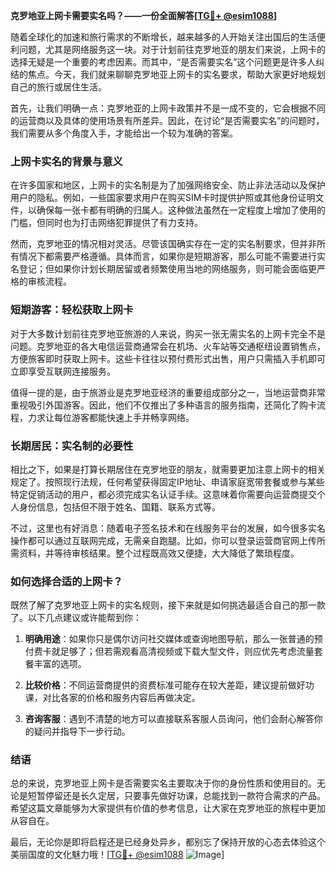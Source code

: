 **克罗地亚上网卡需要实名吗？——一份全面解答[[TG💪+ @esim1088](https://t.me/s/esim1088)]**

随着全球化的加速和旅行需求的不断增长，越来越多的人开始关注出国后的生活便利问题，尤其是网络服务这一块。对于计划前往克罗地亚的朋友们来说，上网卡的选择无疑是一个重要的考虑因素。而其中，“是否需要实名”这个问题更是许多人纠结的焦点。今天，我们就来聊聊克罗地亚上网卡的实名要求，帮助大家更好地规划自己的旅行或居住生活。

首先，让我们明确一点：克罗地亚的上网卡政策并不是一成不变的，它会根据不同的运营商以及具体的使用场景有所差异。因此，在讨论“是否需要实名”的问题时，我们需要从多个角度入手，才能给出一个较为准确的答案。

### **上网卡实名的背景与意义**

在许多国家和地区，上网卡的实名制是为了加强网络安全、防止非法活动以及保护用户的隐私。例如，一些国家要求用户在购买SIM卡时提供护照或其他身份证明文件，以确保每一张卡都有明确的归属人。这种做法虽然在一定程度上增加了使用的门槛，但同时也为打击网络犯罪提供了有力支持。

然而，克罗地亚的情况相对灵活。尽管该国确实存在一定的实名制要求，但并非所有情况下都需要严格遵循。具体而言，如果你是短期游客，那么可能不需要进行实名登记；但如果你计划长期居留或者频繁使用当地的网络服务，则可能会面临更严格的审核流程。

### **短期游客：轻松获取上网卡**

对于大多数计划前往克罗地亚旅游的人来说，购买一张无需实名的上网卡完全不是问题。克罗地亚的各大电信运营商通常会在机场、火车站等交通枢纽设置销售点，方便旅客即时获取上网卡。这些卡往往以预付费形式出售，用户只需插入手机即可立即享受互联网连接服务。

值得一提的是，由于旅游业是克罗地亚经济的重要组成部分之一，当地运营商非常重视吸引外国游客。因此，他们不仅推出了多种语言的服务指南，还简化了购卡流程，力求让每位游客都能快速上手并畅享网络。

### **长期居民：实名制的必要性**

相比之下，如果是打算长期居住在克罗地亚的朋友，就需要更加注意上网卡的相关规定了。按照现行法规，任何希望获得固定IP地址、申请家庭宽带套餐或参与某些特定促销活动的用户，都必须完成实名认证手续。这意味着你需要向运营商提交个人身份信息，包括但不限于姓名、国籍、联系方式等。

不过，这里也有好消息：随着电子签名技术和在线服务平台的发展，如今很多实名操作都可以通过互联网完成，无需亲自跑腿。比如，你可以登录运营商官网上传所需资料，并等待审核结果。整个过程既高效又便捷，大大降低了繁琐程度。

### **如何选择合适的上网卡？**

既然了解了克罗地亚上网卡的实名规则，接下来就是如何挑选最适合自己的那一款了。以下几点建议或许能帮到你：

1. **明确用途**：如果你只是偶尔访问社交媒体或查询地图导航，那么一张普通的预付费卡就足够了；但若需观看高清视频或下载大型文件，则应优先考虑流量套餐丰富的选项。
   
2. **比较价格**：不同运营商提供的资费标准可能存在较大差距，建议提前做好功课，对比各家的价格和服务内容后再做决定。
   
3. **咨询客服**：遇到不清楚的地方可以直接联系客服人员询问，他们会耐心解答你的疑问并指导下一步行动。

### **结语**

总的来说，克罗地亚上网卡是否需要实名主要取决于你的身份性质和使用目的。无论是短暂停留还是长久定居，只要事先做好功课，总能找到一款符合需求的产品。希望这篇文章能够为大家提供有价值的参考信息，让大家在克罗地亚的旅程中更加从容自在。

最后，无论你是即将启程还是已经身处异乡，都别忘了保持开放的心态去体验这个美丽国度的文化魅力哦！[[TG💪+ @esim1088](https://t.me/s/esim1088) ![Image](https://i.postimg.cc/4NQfJmqS/Snipaste-2025-05-13-00-14-12.png)]